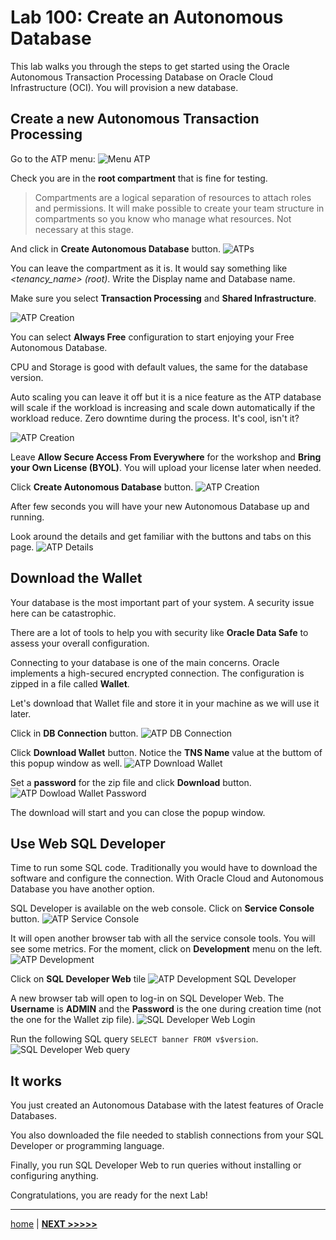 # Lab 100: Create an Autonomous Database

This lab walks you through the steps to get started using the Oracle Autonomous Transaction Processing Database on Oracle Cloud Infrastructure (OCI). You will provision a new database.

## Create a new Autonomous Transaction Processing

Go to the ATP menu:
![Menu ATP](./../images/menu_atp.png)

Check you are in the **root compartment** that is fine for testing.
> Compartments are a logical separation of resources to attach roles and permissions. It will make possible to create your team structure in compartments so you know who manage what resources. Not necessary at this stage.

And click in **Create Autonomous Database** button.
![ATPs](./../images/atps.png)

You can leave the compartment as it is. It would say something like _<tenancy_name> (root)_. Write the Display name and Database name.

Make sure you select **Transaction Processing** and **Shared Infrastructure**.

![ATP Creation](../images/atp_creation_1.png)

You can select **Always Free** configuration to start enjoying your Free Autonomous Database.

CPU and Storage is good with default values, the same for the database version.

Auto scaling you can leave it off but it is a nice feature as the ATP database will scale if the workload is increasing and scale down automatically if the workload reduce. Zero downtime during the process. It's cool, isn't it?

![ATP Creation](../images/atp_creation_2.png)

Leave **Allow Secure Access From Everywhere** for the workshop and **Bring your Own License (BYOL)**. You will upload your license later when needed.

Click **Create Autonomous Database** button.
![ATP Creation](../images/atp_creation_3.png)

After few seconds you will have your new Autonomous Database up and running.

Look around the details and get familiar with the buttons and tabs on this page.
![ATP Details](../images/atp_details.png)

## Download the Wallet

Your database is the most important part of your system. A security issue here can be catastrophic.

There are a lot of tools to help you with security like **Oracle Data Safe** to assess your overall configuration.

Connecting to your database is one of the main concerns. Oracle implements a high-secured encrypted connection. The configuration is zipped in a file called **Wallet**.

Let's download that Wallet file and store it in your machine as we will use it later.

Click in **DB Connection** button.
![ATP DB Connection ](../images/atp_dbconnection.png)

Click **Download Wallet** button. Notice the **TNS Name** value at the buttom of this popup window as well.
![ATP Download Wallet](../images/atp_download_wallet.png)

Set a **password** for the zip file and click **Download** button.
![ATP Dowload Wallet Password](../images/atp_download_wallet_password.png)

The download will start and you can close the popup window.

## Use Web SQL Developer

Time to run some SQL code. Traditionally you would have to download the software and configure the connection. With Oracle Cloud and Autonomous Database you have another option.

SQL Developer is available on the web console. Click on **Service Console** button.
![ATP Service Console](../images/atp_service_console.png)

It will open another browser tab with all the service console tools. You will see some metrics. For the moment, click on **Development** menu on the left.
![ATP Development](../images/atp_development.png)

Click on **SQL Developer Web** tile
![ATP Development SQL Developer](../images/atp_development_sqldeveloper.png)

A new browser tab will open to log-in on SQL Developer Web. The **Username** is **ADMIN** and the **Password** is the one during creation time (not the one for the Wallet zip file).
![SQL Developer Web Login](../images/sqldev_login.png)

Run the following SQL query `SELECT banner FROM v$version`.
![SQL Developer Web query](../images/sqldev_query.png)

## It works

You just created an Autonomous Database with the latest features of Oracle Databases.

You also downloaded the file needed to stablish connections from your SQL Developer or programming language.

Finally, you run SQL Developer Web to run queries without installing or configuring anything.

Congratulations, you are ready for the next Lab!

---

[home](../README.md) | [**NEXT >>>>>**](../lab200/README.md)

